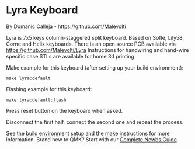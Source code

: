 # Lyra Keyboard
By Domanic Calleja - https://github.com/Malevolti

Lyra is 7x5 keys column-staggered split keyboard. Based on  Sofle, Lily58, Corne and Helix keyboards.
There is an open source PCB available via https://github.com/Malevolti/Lyra
Instructions for handwiring and hand-wire specific case STLs are available for home 3d printing

Make example for this keyboard (after setting up your build environment):

    make lyra:default

Flashing example for this keyboard:

    make lyra:default:flash

Press reset button on the keyboard when asked.

Disconnect the first half, connect the second one and repeat the process.

See the [build environment setup](https://docs.qmk.fm/#/getting_started_build_tools) and the [make instructions](https://docs.qmk.fm/#/getting_started_make_guide) for more information. Brand new to QMK? Start with our [Complete Newbs Guide](https://docs.qmk.fm/#/newbs).
